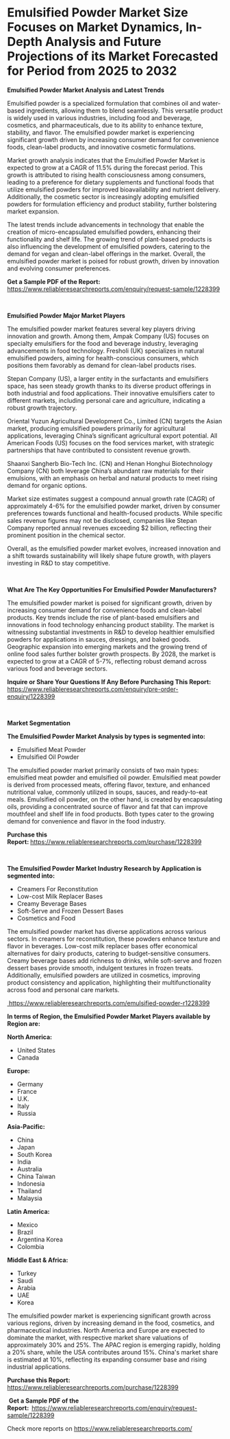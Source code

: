 <p><h1>Emulsified Powder Market Size Focuses on Market Dynamics, In-Depth Analysis and Future Projections of its Market Forecasted for Period from 2025 to 2032</h1></p><p><strong>Emulsified Powder Market Analysis and Latest Trends</strong></p>
<p><p>Emulsified powder is a specialized formulation that combines oil and water-based ingredients, allowing them to blend seamlessly. This versatile product is widely used in various industries, including food and beverage, cosmetics, and pharmaceuticals, due to its ability to enhance texture, stability, and flavor. The emulsified powder market is experiencing significant growth driven by increasing consumer demand for convenience foods, clean-label products, and innovative cosmetic formulations.</p><p>Market growth analysis indicates that the Emulsified Powder Market is expected to grow at a CAGR of 11.5% during the forecast period. This growth is attributed to rising health consciousness among consumers, leading to a preference for dietary supplements and functional foods that utilize emulsified powders for improved bioavailability and nutrient delivery. Additionally, the cosmetic sector is increasingly adopting emulsified powders for formulation efficiency and product stability, further bolstering market expansion.</p><p>The latest trends include advancements in technology that enable the creation of micro-encapsulated emulsified powders, enhancing their functionality and shelf life. The growing trend of plant-based products is also influencing the development of emulsified powders, catering to the demand for vegan and clean-label offerings in the market. Overall, the emulsified powder market is poised for robust growth, driven by innovation and evolving consumer preferences.</p></p>
<p><strong>Get a Sample PDF of the Report:&nbsp;</strong> <a href="https://www.reliableresearchreports.com/enquiry/request-sample/1228399?utm_campaign=3265&utm_medium=2&utm_source=Github&utm_content=ia&utm_term=07042025&utm_id=emulsified-powder">https://www.reliableresearchreports.com/enquiry/request-sample/1228399</a></p>
<p>&nbsp;</p>
<p><strong>Emulsified Powder Major Market Players</strong></p>
<p><p>The emulsified powder market features several key players driving innovation and growth. Among them, Ampak Company (US) focuses on specialty emulsifiers for the food and beverage industry, leveraging advancements in food technology. Fresholi (UK) specializes in natural emulsified powders, aiming for health-conscious consumers, which positions them favorably as demand for clean-label products rises.</p><p>Stepan Company (US), a larger entity in the surfactants and emulsifiers space, has seen steady growth thanks to its diverse product offerings in both industrial and food applications. Their innovative emulsifiers cater to different markets, including personal care and agriculture, indicating a robust growth trajectory.</p><p>Oriental Yuzun Agricultural Development Co., Limited (CN) targets the Asian market, producing emulsified powders primarily for agricultural applications, leveraging China’s significant agricultural export potential. All American Foods (US) focuses on the food services market, with strategic partnerships that have contributed to consistent revenue growth.</p><p>Shaanxi Sangherb Bio-Tech Inc. (CN) and Henan Honghui Biotechnology Company (CN) both leverage China’s abundant raw materials for their emulsions, with an emphasis on herbal and natural products to meet rising demand for organic options.</p><p>Market size estimates suggest a compound annual growth rate (CAGR) of approximately 4-6% for the emulsified powder market, driven by consumer preferences towards functional and health-focused products. While specific sales revenue figures may not be disclosed, companies like Stepan Company reported annual revenues exceeding $2 billion, reflecting their prominent position in the chemical sector.</p><p>Overall, as the emulsified powder market evolves, increased innovation and a shift towards sustainability will likely shape future growth, with players investing in R&D to stay competitive.</p></p>
<p>&nbsp;</p>
<p><strong>What Are The Key Opportunities For Emulsified Powder Manufacturers?</strong></p>
<p><p>The emulsified powder market is poised for significant growth, driven by increasing consumer demand for convenience foods and clean-label products. Key trends include the rise of plant-based emulsifiers and innovations in food technology enhancing product stability. The market is witnessing substantial investments in R&D to develop healthier emulsified powders for applications in sauces, dressings, and baked goods. Geographic expansion into emerging markets and the growing trend of online food sales further bolster growth prospects. By 2028, the market is expected to grow at a CAGR of 5-7%, reflecting robust demand across various food and beverage sectors.</p></p>
<p><strong>Inquire or Share Your Questions If Any Before Purchasing This Report:</strong> <a href="https://www.reliableresearchreports.com/enquiry/pre-order-enquiry/1228399?utm_campaign=3265&utm_medium=2&utm_source=Github&utm_content=ia&utm_term=07042025&utm_id=emulsified-powder">https://www.reliableresearchreports.com/enquiry/pre-order-enquiry/1228399</a></p>
<p>&nbsp;</p>
<p><strong>Market Segmentation</strong></p>
<p><strong>The Emulsified Powder Market Analysis by types is segmented into:</strong></p>
<p><ul><li>Emulsified Meat Powder</li><li>Emulsified Oil Powder</li></ul></p>
<p><p>The emulsified powder market primarily consists of two main types: emulsified meat powder and emulsified oil powder. Emulsified meat powder is derived from processed meats, offering flavor, texture, and enhanced nutritional value, commonly utilized in soups, sauces, and ready-to-eat meals. Emulsified oil powder, on the other hand, is created by encapsulating oils, providing a concentrated source of flavor and fat that can improve mouthfeel and shelf life in food products. Both types cater to the growing demand for convenience and flavor in the food industry.</p></p>
<p><strong>Purchase this Report:&nbsp;</strong><a href="https://www.reliableresearchreports.com/purchase/1228399?utm_campaign=3265&utm_medium=2&utm_source=Github&utm_content=ia&utm_term=07042025&utm_id=emulsified-powder">https://www.reliableresearchreports.com/purchase/1228399</a></p>
<p>&nbsp;</p>
<p><strong>The Emulsified Powder Market Industry Research by Application is segmented into:</strong></p>
<p><ul><li>Creamers For Reconstitution</li><li>Low-cost Milk Replacer Bases</li><li>Creamy Beverage Bases</li><li>Soft-Serve and Frozen Dessert Bases</li><li>Cosmetics and Food</li></ul></p>
<p><p>The emulsified powder market has diverse applications across various sectors. In creamers for reconstitution, these powders enhance texture and flavor in beverages. Low-cost milk replacer bases offer economical alternatives for dairy products, catering to budget-sensitive consumers. Creamy beverage bases add richness to drinks, while soft-serve and frozen dessert bases provide smooth, indulgent textures in frozen treats. Additionally, emulsified powders are utilized in cosmetics, improving product consistency and application, highlighting their multifunctionality across food and personal care markets.</p></p>
<p><a href="https://www.reliableresearchreports.com/emulsified-powder-r1228399?utm_campaign=3265&utm_medium=2&utm_source=Github&utm_content=ia&utm_term=07042025&utm_id=emulsified-powder">&nbsp;https://www.reliableresearchreports.com/emulsified-powder-r1228399</a></p>
<p><strong>In terms of Region, the Emulsified Powder Market Players available by Region are:</strong></p>
<p>
    <p> <strong> North America: </strong>
        <ul>
            <li>United States</li>
            <li>Canada</li>
        </ul>
        </p> 
    <p> <strong> Europe: </strong>
        <ul>
            <li>Germany</li>
            <li>France</li>
            <li>U.K.</li>
            <li>Italy</li>
            <li>Russia</li>
        </ul>
        </p> 
    <p> <strong> Asia-Pacific: </strong>
        <ul>
            <li>China</li>
            <li>Japan</li>
            <li>South Korea</li>
            <li>India</li>
            <li>Australia</li>
            <li>China Taiwan</li>
            <li>Indonesia</li>
            <li>Thailand</li>
            <li>Malaysia</li>
        </ul>
        </p> 
    <p> <strong> Latin America: </strong>
        <ul>
            <li>Mexico</li>
            <li>Brazil</li>
            <li>Argentina Korea</li>
            <li>Colombia</li>
        </ul>
        </p> 
    <p> <strong> Middle East & Africa: </strong>
        <ul>
            <li>Turkey</li>
            <li>Saudi</li>
            <li>Arabia</li>
            <li>UAE</li>
            <li>Korea</li>
        </ul>
    </p>
    </p>
<p><p>The emulsified powder market is experiencing significant growth across various regions, driven by increasing demand in the food, cosmetics, and pharmaceutical industries. North America and Europe are expected to dominate the market, with respective market share valuations of approximately 30% and 25%. The APAC region is emerging rapidly, holding a 20% share, while the USA contributes around 15%. China's market share is estimated at 10%, reflecting its expanding consumer base and rising industrial applications.</p></p>
<p><strong>Purchase this Report: </strong><a href="https://www.reliableresearchreports.com/purchase/1228399?utm_campaign=3265&utm_medium=2&utm_source=Github&utm_content=ia&utm_term=07042025&utm_id=emulsified-powder">https://www.reliableresearchreports.com/purchase/1228399</a></p>
<p>&nbsp;<strong>Get a Sample PDF of the Report:&nbsp;&nbsp;</strong><a href="https://www.reliableresearchreports.com/enquiry/request-sample/1228399?utm_campaign=3265&utm_medium=2&utm_source=Github&utm_content=ia&utm_term=07042025&utm_id=emulsified-powder">https://www.reliableresearchreports.com/enquiry/request-sample/1228399</a></p>
<p><strong></strong></p>
<p>Check more reports on <a href="https://www.reliableresearchreports.com/?utm_campaign=3265&utm_medium=2&utm_source=Github&utm_content=ia&utm_term=07042025&utm_id=emulsified-powder">https://www.reliableresearchreports.com/</a></p>